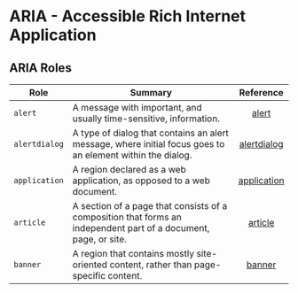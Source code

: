 # ARIA - Accessible Rich Internet Application
## ARIA Roles
| Role | Summary | Reference |
| --- | --- | :---: |
| `alert` | A message with important, and usually time-sensitive, information. | [alert](https://developer.mozilla.org/en-US/docs/Web/Accessibility/ARIA/Roles/alert_role) |
| `alertdialog` | A type of dialog that contains an alert message, where initial focus goes to an element within the dialog. | [alertdialog](https://developer.mozilla.org/en-US/docs/Web/Accessibility/ARIA/Roles/alertdialog_role) |
| `application` | A region declared as a web application, as opposed to a web document. | [application](https://developer.mozilla.org/en-US/docs/Web/Accessibility/ARIA/Roles/application_role) |
| `article` | A section of a page that consists of a composition that forms an independent part of a document, page, or site. | [article](https://developer.mozilla.org/en-US/docs/Web/Accessibility/ARIA/Roles/article_role) |
| `banner` | A region that contains mostly site-oriented content, rather than page-specific content. | [banner](https://developer.mozilla.org/en-US/docs/Web/Accessibility/ARIA/Roles/banner_role) |